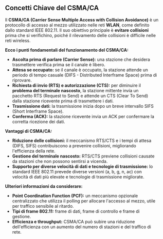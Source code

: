 ## Concetti Chiave del CSMA/CA

Il **CSMA/CA (Carrier Sense Multiple Access with Collision Avoidance)** è un protocollo di accesso al mezzo utilizzato nelle reti **WLAN**, come definito dallo standard IEEE 802.11. Il suo obiettivo principale è **evitare collisioni** prima che si verifichino, poiché il rilevamento delle collisioni è difficile nelle reti wireless.

**Ecco i punti fondamentali del funzionamento del CSMA/CA:**

- **Ascolta prima di parlare (Carrier Sense):** una stazione che desidera trasmettere verifica prima se il canale è libero.
- **Attesa se occupato:** se il canale è occupato, la stazione attende un periodo di tempo casuale (DIFS - Distributed Interframe Space) prima di riprovare.
- **Richiesta di invio (RTS) e autorizzazione (CTS):** per diminuire il **problema del terminale nascosto**, la stazione mittente invia un pacchetto RTS (Request to Send) e attende un CTS (Clear To Send) dalla stazione ricevente prima di trasmettere i dati.
- **Trasmissione dati:** la trasmissione inizia dopo un breve intervallo SIFS (Short Interframe Space).
- **Conferma (ACK):** la stazione ricevente invia un ACK per confermare la corretta ricezione dei dati.

**Vantaggi di CSMA/CA:**

- **Riduzione delle collisioni:** il meccanismo RTS/CTS e i tempi di attesa (DIFS, SIFS) contribuiscono a prevenire collisioni, migliorando l'efficienza della rete.
- **Gestione del terminale nascosto:** RTS/CTS previene collisioni causate da stazioni che non possono sentirsi a vicenda.
- **Supporto per diverse velocità di dati e tecnologie di trasmissione:** lo standard IEEE 802.11 prevede diverse versioni (a, b, g, n, ac) con velocità di dati più elevate e tecnologie di trasmissione migliorate.

**Ulteriori informazioni da considerare:**

- **Point Coordination Function (PCF):** un meccanismo opzionale centralizzato che utilizza il polling per allocare l'accesso al mezzo, utile per traffico sensibile al ritardo.
- **Tipi di frame 802.11:** frame di dati, frame di controllo e frame di gestione.
- **Efficienza e throughput:** CSMA/CA può subire una riduzione dell'efficienza con un aumento del numero di stazioni e del traffico di rete.